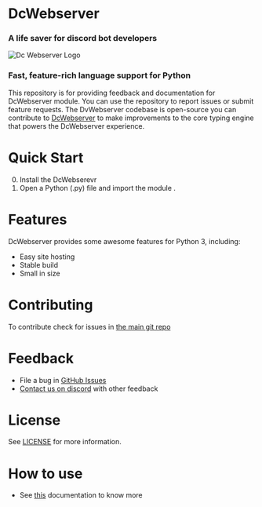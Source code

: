 # DcWebserver
<h3>A life saver for discord bot developers</h3>

<img src=https://media.discordapp.net/attachments/947749178979807243/966665806580707348/pngwing.com_1.png alt ="Dc Webserver Logo">


### Fast, feature-rich language support for Python

This repository is for providing feedback and documentation for DcWebserver module. You can use the repository to report issues or submit feature requests. The DvWebserver codebase is open-source you can contribute to [DcWebserver](https://github.com/QuicksilverYT/DcWebserver) to make improvements to the core typing engine that powers the DcWebserver experience.


# Quick Start

0. Install the DcWebserevr
1. Open a Python (.py) file and import the module 
.

# Features


DcWebserver provides some awesome features for Python 3, including:

-   Easy site hosting
-   Stable build
-   Small in size
# Contributing
To contribute check for issues in [the main git repo](https://github.com/QuicksilverYT/DcWebserver)



# Feedback

-   File a bug in [GitHub Issues](https://github.com/QuicksilverYT/DcWebserver-issues/issues/new/choose)
-   [Contact us on discord](https://discord.gg/TaynAW9WXt) with other feedback

# License

See [LICENSE](https://github.com/QuicksilverYT/DcWebserver/blob/main/LICENCE.txt) for more information.


  # How to use 
  - See [this](https://github.com/QuicksilverYT/DcWebserver/blob/main/README.md) documentation to know more 
